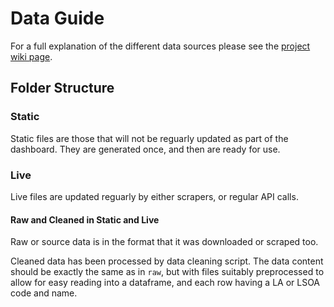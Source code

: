 # Data Guide

For a full explanation of the different data sources please see the [project wiki page](https://github.com/DynamicGenetics/Covid-Communities-Map/wiki).  

## Folder Structure

### Static
Static files are those that will not be reguarly updated as part of the dashboard. They are generated once, and then are ready for use.  

### Live
Live files are updated reguarly by either scrapers, or regular API calls. 


#### Raw and Cleaned in Static and Live
Raw or source data is in the format that it was downloaded or scraped too. 

Cleaned data has been processed by data cleaning script. The data content should be exactly the same as in `raw`, but with files suitably preprocessed to allow for easy reading into a dataframe, and each row having a LA or LSOA code and name. 
